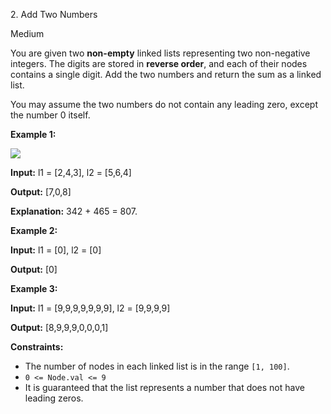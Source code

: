 2\. Add Two Numbers

Medium

You are given two **non-empty** linked lists representing two non-negative integers. The digits are stored in **reverse order**, and each of their nodes contains a single digit. Add the two numbers and return the sum as a linked list.

You may assume the two numbers do not contain any leading zero, except the number 0 itself.

**Example 1:**

![](https://assets.leetcode.com/uploads/2020/10/02/addtwonumber1.jpg)

**Input:** l1 = [2,4,3], l2 = [5,6,4]

**Output:** [7,0,8]

**Explanation:** 342 + 465 = 807. 

**Example 2:**

**Input:** l1 = [0], l2 = [0]

**Output:** [0] 

**Example 3:**

**Input:** l1 = [9,9,9,9,9,9,9], l2 = [9,9,9,9]

**Output:** [8,9,9,9,0,0,0,1] 

**Constraints:**

*   The number of nodes in each linked list is in the range `[1, 100]`.
*   `0 <= Node.val <= 9`
*   It is guaranteed that the list represents a number that does not have leading zeros.